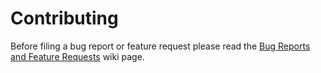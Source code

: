 # Contributing

Before filing a bug report or feature request please read the [Bug Reports and Feature Requests](https://github.com/JasonLG1979/gnome-shell-extensions-mediaplayer/wiki/Bug-Reports-and-Feature-Requests) wiki page.
